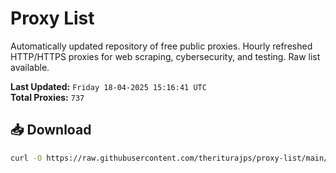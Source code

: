 # Proxy List

Automatically updated repository of free public proxies. Hourly refreshed HTTP/HTTPS proxies for web scraping, cybersecurity, and testing. Raw list available.

**Last Updated:** `Friday 18-04-2025 15:16:41 UTC`  
**Total Proxies:** `737`

## 📥 Download
```bash
curl -O https://raw.githubusercontent.com/theriturajps/proxy-list/main/proxies.txt
